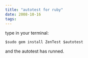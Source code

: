 ```yaml
---
title: "autotest for ruby"
date: 2008-10-16
tags:
---
```


type in your terminal:

<code>$sudo gem install ZenTest
$autotest</code>

and the autotest has runned.
